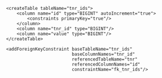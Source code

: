 <changeSet id="create-tnr-tables" author="you">
    <createTable tableName="tnr">
        <column name="id" type="BIGINT" autoIncrement="true">
            <constraints primaryKey="true"/>
        </column>
        <column name="name" type="VARCHAR(255)"/>
    </createTable>

    <createTable tableName="tnr_ids">
        <column name="id" type="BIGINT" autoIncrement="true">
            <constraints primaryKey="true"/>
        </column>
        <column name="tnr_id" type="BIGINT"/>
        <column name="value" type="BIGINT"/>
    </createTable>

    <addForeignKeyConstraint baseTableName="tnr_ids"
                             baseColumnNames="tnr_id"
                             referencedTableName="tnr"
                             referencedColumnNames="id"
                             constraintName="fk_tnr_ids"/>
</changeSet>
